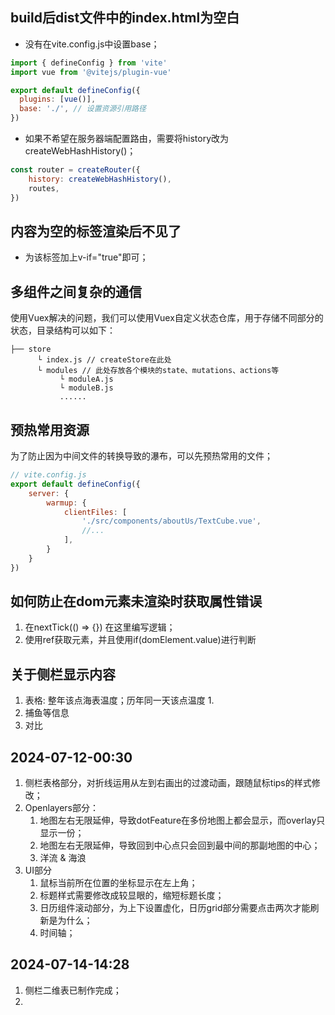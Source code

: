 ## build后dist文件中的index.html为空白

- 没有在vite.config.js中设置base；
```js
import { defineConfig } from 'vite'
import vue from '@vitejs/plugin-vue'

export default defineConfig({
  plugins: [vue()],
  base: './', // 设置资源引用路径
})
```

- 如果不希望在服务器端配置路由，需要将history改为createWebHashHistory()；
```js
const router = createRouter({
    history: createWebHashHistory(),
    routes,
})
```
## 内容为空的标签渲染后不见了
- 为该标签加上v-if="true"即可；

## 多组件之间复杂的通信
使用Vuex解决的问题，我们可以使用Vuex自定义状态仓库，用于存储不同部分的状态，目录结构可以如下：
```
├── store
      └ index.js // createStore在此处
      └ modules // 此处存放各个模块的state、mutations、actions等
           └ moduleA.js
           └ moduleB.js
           ......
```

## 预热常用资源
为了防止因为中间文件的转换导致的瀑布，可以先预热常用的文件；
```js
// vite.config.js
export default defineConfig({
    server: {
        warmup: {
            clientFiles: [
                './src/components/aboutUs/TextCube.vue',
                //...
            ],
        }
    }
})
```

## 如何防止在dom元素未渲染时获取属性错误
1. 在nextTick(() => {}) 在这里编写逻辑；
2. 使用ref获取元素，并且使用if(domElement.value)进行判断

## 关于侧栏显示内容
1. 表格: 整年该点海表温度；历年同一天该点温度
   1. 
2. 捕鱼等信息
3. 对比

## 2024-07-12-00:30
1. 侧栏表格部分，对折线运用从左到右画出的过渡动画，跟随鼠标tips的样式修改；
2. Openlayers部分：
   1. 地图左右无限延伸，导致dotFeature在多份地图上都会显示，而overlay只显示一份；
   2. 地图左右无限延伸，导致回到中心点只会回到最中间的那副地图的中心；
   3. 洋流 & 海浪
3. UI部分
   1. 鼠标当前所在位置的坐标显示在左上角；
   2. 标题样式需要修改成较显眼的，缩短标题长度；
   3. 日历组件滚动部分，为上下设置虚化，日历grid部分需要点击两次才能刷新是为什么；
   4. 时间轴；

## 2024-07-14-14:28
1. 侧栏二维表已制作完成；
2. 